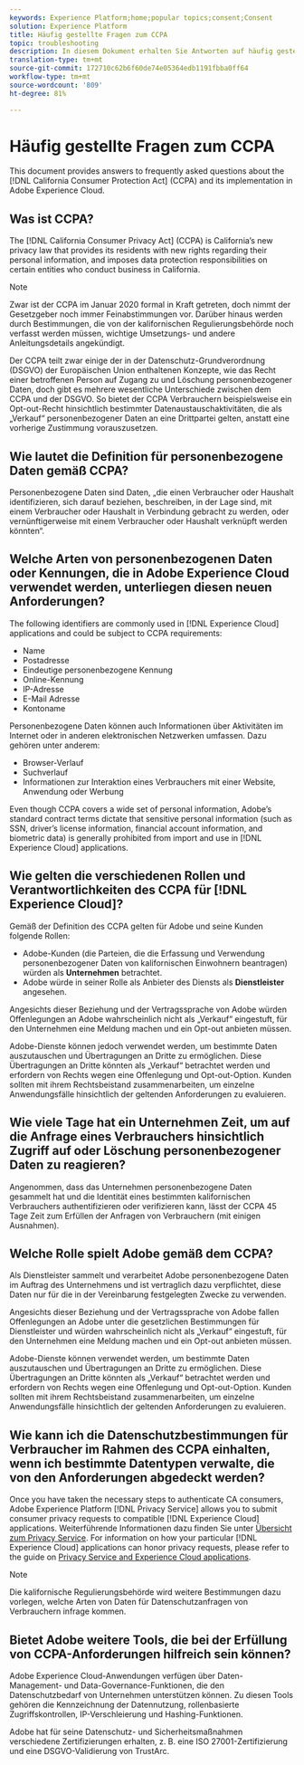 ```yaml
---
keywords: Experience Platform;home;popular topics;consent;Consent
solution: Experience Platform
title: Häufig gestellte Fragen zum CCPA
topic: troubleshooting
description: In diesem Dokument erhalten Sie Antworten auf häufig gestellte Fragen zum California Consumer Protection Act (CCPA) und seiner Implementierung in Adobe Experience Cloud.
translation-type: tm+mt
source-git-commit: 172710c62b6f60de74e05364edb1191fbba0ff64
workflow-type: tm+mt
source-wordcount: '809'
ht-degree: 81%

---
```



# Häufig gestellte Fragen zum CCPA

This document provides answers to frequently asked questions about the [!DNL California Consumer Protection Act] (CCPA) and its implementation in Adobe Experience Cloud.

## Was ist CCPA?

The [!DNL California Consumer Privacy Act] (CCPA) is California’s new privacy law that provides its residents with new rights regarding their personal information, and imposes data protection responsibilities on certain entities who conduct business in California.

>[!NOTE]
>
> Zwar ist der CCPA im Januar 2020 formal in Kraft getreten, doch nimmt der Gesetzgeber noch immer Feinabstimmungen vor. Darüber hinaus werden durch Bestimmungen, die von der kalifornischen Regulierungsbehörde noch verfasst werden müssen, wichtige Umsetzungs- und andere Anleitungsdetails angekündigt.

Der CCPA teilt zwar einige der in der Datenschutz-Grundverordnung (DSGVO) der Europäischen Union enthaltenen Konzepte, wie das Recht einer betroffenen Person auf Zugang zu und Löschung personenbezogener Daten, doch gibt es mehrere wesentliche Unterschiede zwischen dem CCPA und der DSGVO. So bietet der CCPA Verbrauchern beispielsweise ein Opt-out-Recht hinsichtlich bestimmter Datenaustauschaktivitäten, die als „Verkauf“ personenbezogener Daten an eine Drittpartei gelten, anstatt eine vorherige Zustimmung vorauszusetzen.

## Wie lautet die Definition für personenbezogene Daten gemäß CCPA?

Personenbezogene Daten sind Daten, „die einen Verbraucher oder Haushalt identifizieren, sich darauf beziehen, beschreiben, in der Lage sind, mit einem Verbraucher oder Haushalt in Verbindung gebracht zu werden, oder vernünftigerweise mit einem Verbraucher oder Haushalt verknüpft werden könnten“.

## Welche Arten von personenbezogenen Daten oder Kennungen, die in Adobe Experience Cloud verwendet werden, unterliegen diesen neuen Anforderungen?

The following identifiers are commonly used in [!DNL Experience Cloud] applications and could be subject to CCPA requirements:

- Name
- Postadresse
- Eindeutige personenbezogene Kennung
- Online-Kennung
- IP-Adresse
- E-Mail  Adresse
- Kontoname

Personenbezogene Daten können auch Informationen über Aktivitäten im Internet oder in anderen elektronischen Netzwerken umfassen. Dazu gehören unter anderem:

- Browser-Verlauf
- Suchverlauf
- Informationen zur Interaktion eines Verbrauchers mit einer Website, Anwendung oder Werbung

Even though CCPA covers a wide set of personal information, Adobe’s standard contract terms dictate that sensitive personal information (such as SSN, driver’s license information, financial account information, and biometric data) is generally prohibited from import and use in [!DNL Experience Cloud] applications.

## Wie gelten die verschiedenen Rollen und Verantwortlichkeiten des CCPA für [!DNL Experience Cloud]?

Gemäß der Definition des CCPA gelten für Adobe und seine Kunden folgende Rollen:

- Adobe-Kunden (die Parteien, die die Erfassung und Verwendung personenbezogener Daten von kalifornischen Einwohnern beantragen) würden als **Unternehmen** betrachtet.
- Adobe würde in seiner Rolle als Anbieter des Diensts als **Dienstleister** angesehen.

Angesichts dieser Beziehung und der Vertragssprache von Adobe würden Offenlegungen an Adobe wahrscheinlich nicht als „Verkauf“ eingestuft, für den Unternehmen eine Meldung machen und ein Opt-out anbieten müssen.

Adobe-Dienste können jedoch verwendet werden, um bestimmte Daten auszutauschen und Übertragungen an Dritte zu ermöglichen. Diese Übertragungen an Dritte könnten als „Verkauf“ betrachtet werden und erfordern von Rechts wegen eine Offenlegung und Opt-out-Option.  Kunden sollten mit ihrem Rechtsbeistand zusammenarbeiten, um einzelne Anwendungsfälle hinsichtlich der geltenden Anforderungen zu evaluieren.

## Wie viele Tage hat ein Unternehmen Zeit, um auf die Anfrage eines Verbrauchers hinsichtlich Zugriff auf oder Löschung personenbezogener Daten zu reagieren?

Angenommen, dass das Unternehmen personenbezogene Daten gesammelt hat und die Identität eines bestimmten kalifornischen Verbrauchers authentifizieren oder verifizieren kann, lässt der CCPA 45 Tage Zeit zum Erfüllen der Anfragen von Verbrauchern (mit einigen Ausnahmen).

## Welche Rolle spielt Adobe gemäß dem CCPA?

Als Dienstleister sammelt und verarbeitet Adobe personenbezogene Daten im Auftrag des Unternehmens und ist vertraglich dazu verpflichtet, diese Daten nur für die in der Vereinbarung festgelegten Zwecke zu verwenden.

Angesichts dieser Beziehung und der Vertragssprache von Adobe fallen Offenlegungen an Adobe unter die gesetzlichen Bestimmungen für Dienstleister und würden wahrscheinlich nicht als „Verkauf“ eingestuft, für den Unternehmen eine Meldung machen und ein Opt-out anbieten müssen.

Adobe-Dienste können verwendet werden, um bestimmte Daten auszutauschen und Übertragungen an Dritte zu ermöglichen. Diese Übertragungen an Dritte könnten als „Verkauf“ betrachtet werden und erfordern von Rechts wegen eine Offenlegung und Opt-out-Option.  Kunden sollten mit ihrem Rechtsbeistand zusammenarbeiten, um einzelne Anwendungsfälle hinsichtlich der geltenden Anforderungen zu evaluieren.

## Wie kann ich die Datenschutzbestimmungen für Verbraucher im Rahmen des CCPA einhalten, wenn ich bestimmte Datentypen verwalte, die von den Anforderungen abgedeckt werden?

Once you have taken the necessary steps to authenticate CA consumers, Adobe Experience Platform [!DNL Privacy Service] allows you to submit consumer privacy requests to compatible [!DNL Experience Cloud] applications. Weiterführende Informationen dazu finden Sie unter [Übersicht zum Privacy Service](../home.md). For information on how your particular [!DNL Experience Cloud] applications can honor privacy requests, please refer to the guide on [Privacy Service and Experience Cloud applications](../experience-cloud-apps.md).

>[!NOTE]
>
>Die kalifornische Regulierungsbehörde wird weitere Bestimmungen dazu vorlegen, welche Arten von Daten für Datenschutzanfragen von Verbrauchern infrage kommen.

## Bietet Adobe weitere Tools, die bei der Erfüllung von CCPA-Anforderungen hilfreich sein können?

Adobe Experience Cloud-Anwendungen verfügen über Daten-Management- und Data-Governance-Funktionen, die den Datenschutzbedarf von Unternehmen unterstützen können. Zu diesen Tools gehören die Kennzeichnung der Datennutzung, rollenbasierte Zugriffskontrollen, IP-Verschleierung und Hashing-Funktionen.

Adobe hat für seine Datenschutz- und Sicherheitsmaßnahmen verschiedene Zertifizierungen erhalten, z. B. eine ISO 27001-Zertifizierung und eine DSGVO-Validierung von TrustArc.